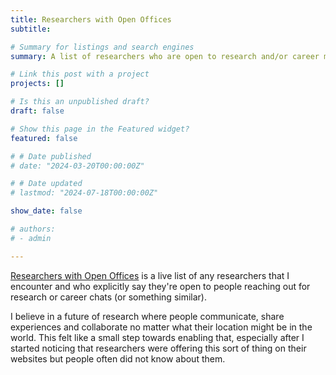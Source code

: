 ```yaml
---
title: Researchers with Open Offices
subtitle: 

# Summary for listings and search engines
summary: A list of researchers who are open to research and/or career meetings, as indicated by their websites or through personal communication.

# Link this post with a project
projects: []

# Is this an unpublished draft?
draft: false

# Show this page in the Featured widget?
featured: false

# # Date published
# date: "2024-03-20T00:00:00Z"

# # Date updated
# lastmod: "2024-07-18T00:00:00Z"

show_date: false

# authors:
# - admin

---
```


[Researchers with Open Offices](https://esraasaleh.notion.site/Researchers-with-Open-Offices-27dd8febd78d42b9ad4627f3525f28fe?pvs=4) is a live list of any researchers that I encounter and who explicitly say they're open to people reaching out for research or career chats (or something similar).

I believe in a future of research where people communicate, share experiences and collaborate no matter what their location might be in the world. This felt like a small step towards enabling that, especially after I started noticing that researchers were offering this sort of thing on their websites but people often did not know about them.